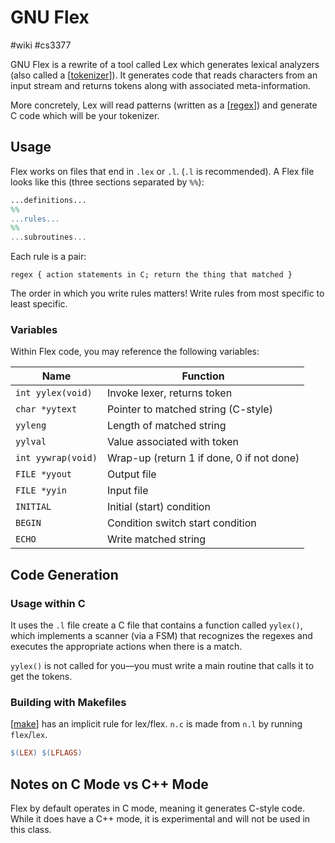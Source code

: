 # GNU Flex
#wiki #cs3377 

GNU Flex is a rewrite of a tool called Lex which generates lexical analyzers (also called a [[tokenizer]]). It generates code that reads characters from an input stream and returns tokens along with associated meta-information.

More concretely, Lex will read patterns (written as a [[regex]]) and generate C code which will be your tokenizer.

## Usage
Flex works on files that end in `.lex` or `.l`. (`.l` is recommended). A Flex file looks like this (three sections separated by `%%`):

```flex
...definitions...
%%
...rules...
%%
...subroutines...
```

Each rule is a pair:

```text
regex { action statements in C; return the thing that matched }
```

The order in which you write rules matters! Write rules from most specific to least specific.

### Variables
Within Flex code, you may reference the following variables:

| Name               | Function                                  |
| ------------------ | ----------------------------------------- |
| `int yylex(void)`  | Invoke lexer, returns token               |
| `char *yytext`    | Pointer to matched string (C-style)       |
| `yyleng`           | Length of matched string                  |
| `yylval`           | Value associated with token               |
| `int yywrap(void)` | Wrap-up (return 1 if done, 0 if not done) |
| `FILE *yyout`      | Output file                               |
| `FILE *yyin`      | Input file                                |
| `INITIAL`          | Initial (start) condition                 |
| `BEGIN`            | Condition switch start condition          |
| `ECHO`             | Write matched string                      |


## Code Generation
### Usage within C
It uses the `.l` file create a C file that contains a function called `yylex()`, which implements a scanner (via a FSM) that recognizes the regexes and executes the appropriate actions when there is a match.

`yylex()` is not called for you—you must write a main routine that calls it to get the tokens.

### Building with Makefiles
[[make]] has an implicit rule for lex/flex. `n.c` is made from `n.l` by running `flex`/`lex`.

```makefile
$(LEX) $(LFLAGS)
```

## Notes on C Mode vs C++ Mode
Flex by default operates in C mode, meaning it generates C-style code. While it does have a C++ mode, it is experimental and will not be used in this class.

[//begin]: # "Autogenerated link references for markdown compatibility"
[tokenizer]: tokenizer.md "Tokenizer"
[regex]: regex.md "Regular Expression"
[make]: make.md "Make"
[//end]: # "Autogenerated link references"